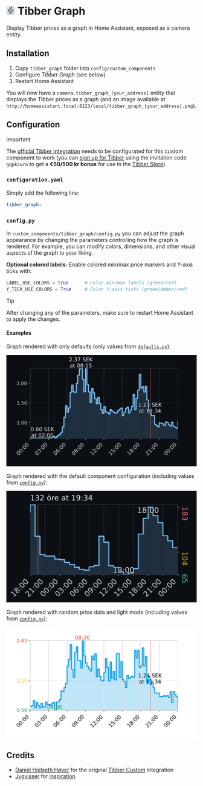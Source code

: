# ![icon](docs/resources/icon.png) Tibber Graph

Display Tibber prices as a graph in Home Assistant, exposed as a camera entity.

## Installation

1. Copy `tibber_graph` folder into `config/custom_components`
2. Configure _Tibber Graph_ (see below)
3. Restart Home Assistant

You will now have a `camera.tibber_graph_[your_address]` entity that displays the Tibber prices as a graph (and an image available at `http://homeassistant.local:8123/local/tibber_graph_[your_address].png`).

## Configuration

> [!IMPORTANT]
> The [official Tibber integration](https://www.home-assistant.io/integrations/tibber/) needs to be configurated for this custom component to work (you can [sign up for Tibber](https://tibber.com/se/invite/gqpkcwrn) using the invitation code `gqpkcwrn` to get a **€50/500 kr bonus** for use in the [Tibber Store](https://tibber.com/se/store)).

### `configuration.yaml`

Simply add the following line:

```yaml
tibber_graph:
```

### `config.py`

In `custom_components/tibber_graph/config.py` you can adjust the graph appearance by changing the parameters controlling how the graph is rendered. For example, you can modify colors, dimensions, and other visual aspects of the graph to your liking.

**Optional colored labels:** Enable colored min/max price markers and Y-axis ticks with:

```python
LABEL_USE_COLORS = True      # Color min/max labels (green/red)
Y_TICK_USE_COLORS = True     # Color Y-axis ticks (green/amber/red)
```

> [!TIP]
> After changing any of the parameters, make sure to restart Home Assistant to apply the changes.

#### Examples

Graph rendered with only defaults (only values from [`defaults.py`](custom_components/tibber_graph/defaults.py)):

![Tibber Graph with only defaults](docs/resources/defaults-only.png)

Graph rendered with the default component configuration (including values from [`config.py`](custom_components/tibber_graph/config.py)):

![Tibber Graph with the default component configuration](docs/resources/component-config.png)

Graph rendered with random price data and light mode (including values from [`config.py`](tests/local_render/config.py)):

![Tibber Graph with random price data and light mode](docs/resources/random-light.png)

## Credits

- [Daniel Hjelseth Høyer](https://github.com/Danielhiversen) for the original [Tibber Custom](https://github.com/Danielhiversen/home_assistant_tibber_custom) integration
- [Jvgvisser](https://github.com/Jvgvisser) for [inspiration](https://github.com/Danielhiversen/home_assistant_tibber_custom/issues/65#issuecomment-3371070128)
